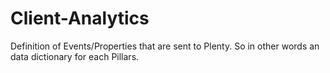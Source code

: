 # Client-Analytics
Definition of Events/Properties that are sent to Plenty. So in other words an data dictionary for each Pillars.
